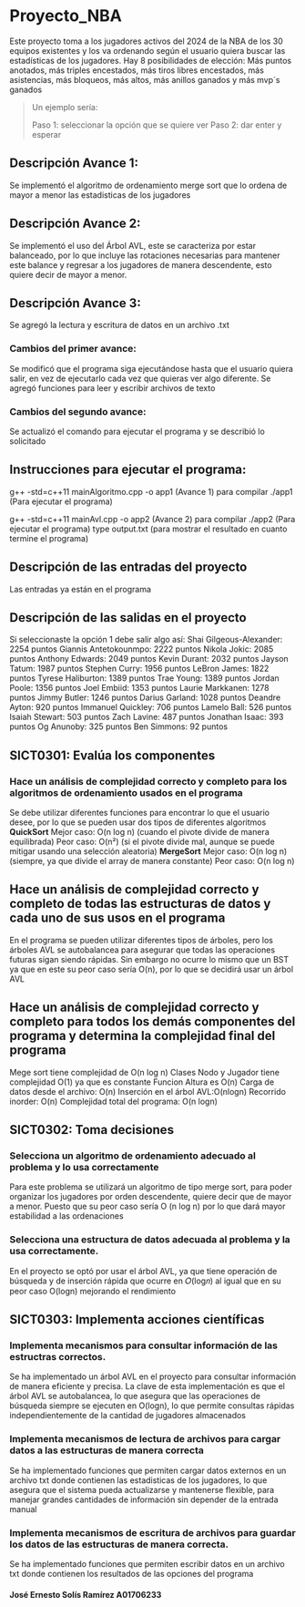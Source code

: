 # Proyecto_NBA

Este proyecto toma a los jugadores activos del 2024 de la NBA de los 30 equipos existentes y los va ordenando según el usuario quiera buscar las estadísticas de los jugadores. 
Hay 8 posibilidades de elección: Más puntos anotados, más triples encestados, más tiros libres encestados, más asistencias, más bloqueos, más altos, más anillos ganados y más mvp´s ganados  
> Un ejemplo sería:
>
> Paso 1: seleccionar la opción que se quiere ver
> Paso 2: dar enter y esperar

## Descripción Avance 1:
Se implementó el algoritmo de ordenamiento merge sort que lo ordena de mayor a menor las estadisticas de los jugadores
## Descripción Avance 2:
Se implementó el uso del Árbol AVL, este se caracteriza por estar balanceado, por lo que incluye las rotaciones necesarias para mantener este balance y regresar a los jugadores de manera descendente, esto quiere decir de mayor a menor.
## Descripción Avance 3:
Se agregó la lectura y escritura de datos en un archivo .txt

### Cambios del primer avance:
Se modificó que el programa siga ejecutándose hasta que el usuario quiera salir, en vez de ejecutarlo cada vez que quieras ver algo diferente.
Se agregó funciones para leer y escribir archivos de texto

### Cambios del segundo avance:
Se actualizó el comando para ejecutar el programa y se describió lo solicitado

## Instrucciones para ejecutar el programa:
g++ -std=c++11 mainAlgoritmo.cpp -o app1   (Avance 1) para compilar
./app1 (Para ejecutar el programa)

g++ -std=c++11 mainAvl.cpp -o app2 (Avance 2) para compilar
./app2 (Para ejecutar el programa)
type output.txt (para mostrar el resultado en cuanto termine el programa) 

## Descripción de las entradas del proyecto
Las entradas ya están en el programa

## Descripción de las salidas en el proyecto 
Si seleccionaste la opción 1 debe salir algo así:
Shai Gilgeous-Alexander: 2254 puntos
Giannis Antetokounmpo: 2222 puntos
Nikola Jokic: 2085 puntos
Anthony Edwards: 2049 puntos
Kevin Durant: 2032 puntos
Jayson Tatum: 1987 puntos
Stephen Curry: 1956 puntos
LeBron James: 1822 puntos
Tyrese Haliburton: 1389 puntos
Trae Young: 1389 puntos
Jordan Poole: 1356 puntos
Joel Embiid: 1353 puntos
Laurie Markkanen: 1278 puntos
Jimmy Butler: 1246 puntos
Darius Garland: 1028 puntos
Deandre Ayton: 920 puntos
Immanuel Quickley: 706 puntos
Lamelo Ball: 526 puntos
Isaiah Stewart: 503 puntos
Zach Lavine: 487 puntos
Jonathan Isaac: 393 puntos
Og Anunoby: 325 puntos
Ben Simmons: 92 puntos

## SICT0301: Evalúa los componentes
### Hace un análisis de complejidad correcto y completo para los algoritmos de ordenamiento usados en el programa
Se debe utilizar diferentes funciones para encontrar lo que el usuario desee, por lo que se pueden usar dos tipos de diferentes algoritmos 
**QuickSort**
Mejor caso: O(n log n) (cuando el pivote divide de manera equilibrada)
Peor caso: O(n²) (si el pivote divide mal, aunque se puede mitigar usando una selección aleatoria)
**MergeSort**
Mejor caso: O(n log n) (siempre, ya que divide el array de manera constante)
Peor caso: O(n log n)

## Hace un análisis de complejidad correcto y completo de todas las estructuras de datos y cada uno de sus usos en el programa
En el programa se pueden utilizar diferentes tipos de árboles, pero los árboles AVL se autobalancea para asegurar que todas las operaciones futuras sigan siendo rápidas. Sin embargo no ocurre lo mismo que un BST ya que en este su peor caso sería O(n), por lo que se decidirá usar un árbol AVL

## Hace un análisis de complejidad correcto y completo para todos los demás componentes del programa y determina la complejidad final del programa
Mege sort tiene complejidad de O(n log n)
Clases Nodo y Jugador tiene complejidad O(1) ya que es constante
Funcion Altura es O(n)
Carga de datos desde el archivo: O(n)
Inserción en el árbol AVL:O(nlogn)
Recorrido inorder: O(n)
Complejidad total del programa: O(n logn)

## SICT0302: Toma decisiones
### Selecciona un algoritmo de ordenamiento adecuado al problema y lo usa correctamente
Para este problema se utilizará un algoritmo de tipo merge sort, para poder organizar los jugadores por orden descendente, quiere decir que de mayor a menor.
Puesto que su peor caso sería O (n log n) por lo que dará mayor estabilidad a las ordenaciones

### Selecciona una estructura de datos adecuada al problema y la usa correctamente.
En el proyecto se optó por usar el árbol AVL, ya que tiene operación de búsqueda y de inserción rápida que ocurre en 𝑂(log⁡𝑛) al igual que en su peor caso O(logn) mejorando el rendimiento


## SICT0303: Implementa acciones científicas
### Implementa mecanismos para consultar información de las estructras correctos.
Se ha implementado un árbol AVL en el proyecto para consultar información de manera eficiente y precisa. La clave de esta implementación es que el árbol AVL se autobalancea, lo que asegura que las operaciones de búsqueda siempre se ejecuten en  O(logn), lo que permite consultas rápidas independientemente de la cantidad de jugadores almacenados

### Implementa mecanismos de lectura de archivos para cargar datos a las estructuras de manera correcta
Se ha implementado funciones que permiten cargar datos externos en un archivo txt donde contienen las estadisticas de los jugadores, lo que asegura que el sistema pueda actualizarse y mantenerse flexible,  para manejar grandes cantidades de información sin depender de la entrada manual

### Implementa mecanismos de escritura de archivos para guardar los datos de las estructuras de manera correcta.
Se ha implementado funciones que permiten escribir datos en un archivo txt donde contienen los resultados de las opciones del programa
#### José Ernesto Solís Ramírez A01706233
